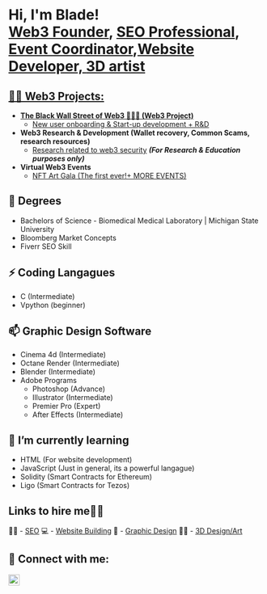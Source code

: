 <h1>Hi, I'm Blade! <br/><a href="https://afrocryptopunks.com/">Web3 Founder</a>, <a href="https://www.fiverr.com/bladebrown3/create-an-seo-to-help-grow-your-business-and-rank-on-google">SEO Professional</a>, <a href="https://twitter.com/i/events/1538206965280784386">Event Coordinator</a>,<a href="https://www.fiverr.com/s2/2ff96f6936">Website Developer, <a href="https://www.fiverr.com/bladebrown3/turn-your-physical-product-into-a-3d-model-and-nft">3D artist</h1>

<h2>👨‍💻 Web3 Projects:</h2>

- <b>The Black Wall Street of Web3 ✊🏽👑 (Web3 Project)</b>
  - [New user onboarding & Start-up development + R&D](https://afrocryptopunks.com/)
- <b> Web3 Research & Development (Wallet recovery, Common Scams, research resources)</b>
  - [Research related to web3 security](https://afrocryptopunks.com/research-development/) <b><i>(For Research & Education purposes only)</b></i>
- <b> Virtual Web3 Events</b>
  - [NFT Art Gala (The first ever!+ MORE EVENTS)](https://twitter.com/AfroCryptoPunk/status/1538210670327517186?s=20&t=H0RJtSKCbKhHbLJyiY3HGw)
 
 <h2> 📃 Degrees</h2>
 
 - Bachelors of Science - Biomedical Medical Laboratory | Michigan State University 
 - Bloomberg Market Concepts
 - Fiverr SEO Skill 
 
 <h2>⚡ Coding Langagues</h2>
 
  - C (Intermediate)
  - Vpython (beginner)
 
  <h2>📫 Graphic Design Software</h2>
  
  - Cinema 4d (Intermediate)
  - Octane Render (Intermediate)
  - Blender (Intermediate)
  - Adobe Programs
    - Photoshop (Advance)
    - Illustrator (Intermediate)
    - Premier Pro (Expert)
    - After Effects (Intermediate)
  
 <h2>🌱 I’m currently learning</h2>
 
 - HTML (For website development)
 - JavaScript (Just in general, its a powerful langague)
 - Solidity (Smart Contracts for Ethereum)
 - Ligo (Smart Contracts for Tezos)
 
  <h2>Links to hire me👨‍💻</h2>
  
  👨‍💻  - [SEO](https://www.fiverr.com/bladebrown3/create-an-seo-to-help-grow-your-business-and-rank-on-google)
  💻  - [Website Building](https://www.fiverr.com/s2/2ff96f6936)
  🎨 - [Graphic Design](https://www.fiverr.com/bladebrown3/professionally-create-a-flyer-or-customize-logo)
  👨‍🎨  - [3D Design/Art](https://www.fiverr.com/bladebrown3/turn-your-physical-product-into-a-3d-model-and-nft)
  
<h2> 🤳 Connect with me:</h2>

[<img align="left" alt="Sam Blade | Twitter" width="22px" src="https://cdn.jsdelivr.net/npm/simple-icons@v3/icons/twitter.svg" />][twitter]

[twitter]: https://twitter.com/Sam_Blade_
 
<!--
**Sam-Blade/Sam-Blade** is a ✨ _special_ ✨ repository because its `README.md` (this file) appears on your GitHub profile.

Here are some ideas to get you started:

- 🔭 I’m currently working on 
- 🌱 I’m currently learning ...
- 👯 I’m looking to collaborate on ...
- 🤔 I’m looking for help with ...
- 💬 Ask me about ...
- 📫 How to reach me: ...
- 😄 Pronouns: ...
- ⚡ Fun fact: ...
-->
